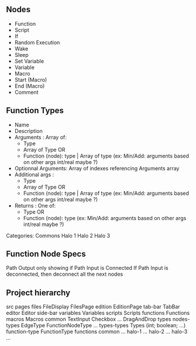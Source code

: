 ## Nodes

- Function
- Script
- If
- Random Execution
- Wake
- Sleep
- Set Variable
- Variable
- Macro
- Start (Macro)
- End (Macro)
- Comment

## Function Types
- Name
- Description
- Arguments : Array of:
  - Type
  - Array of Type
  OR
  - Function (node): type | Array of type (ex: Min/Add: arguments based on other args int/real maybe ?)
- Optionnal Arguments: Array of indexes referencing Arguments array
- Additional args :
  - Type
  - Array of Type
  OR
  - Function (node): type | Array of type (ex: Min/Add: arguments based on other args int/real maybe ?)
- Returns : One of:
  - Type
  OR
  - Function (node): type (ex: Min/Add: arguments based on other args int/real maybe ?)

Categories:
  Commons
  Halo 1
  Halo 2
  Halo 3

## Function Node Specs
Path Output only showing if Path Input is Connected
If Path Input is deconnected, then deconnect all the next nodes



## Project hierarchy
src
  pages
    files
      FileDisplay
      FilesPage
    edition
      EditionPage
      tab-bar
        TabBar
      editor
        Editor
      side-bar
        variables
          Variables
        scripts
          Scripts
        functions
          Functions
        macros
          Macros
  common
    TextInput
    Checkbox
    ...
    DragAndDrop
  types
    nodes-types
      EdgeType
      FunctionNodeType
      ...
    types-types
      Types (int; boolean; ...)
    function-type
      FunctionType
  functions
    common
      ...
    halo-1
      ...
    halo-2
      ...
    halo-3
      ...
